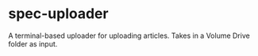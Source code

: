 # spec-uploader
A terminal-based uploader for uploading articles. Takes in a Volume Drive folder as input.
